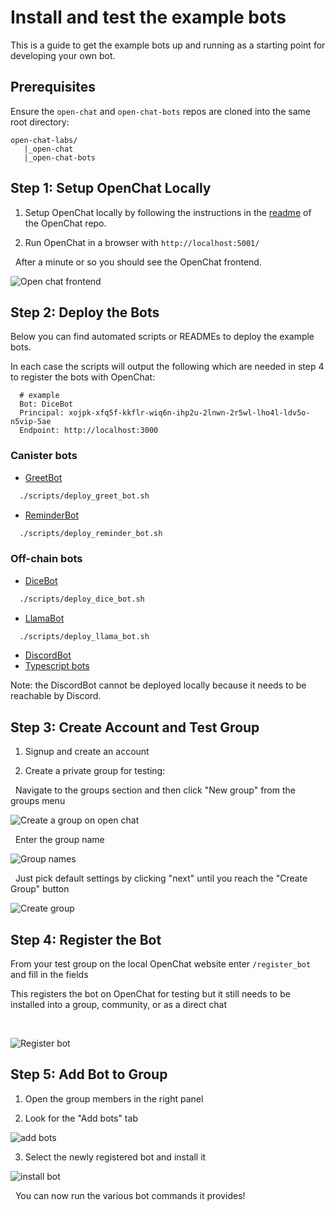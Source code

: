 # Install and test the example bots

This is a guide to get the example bots up and running as a starting point for developing your own bot.

## Prerequisites

Ensure the `open-chat` and `open-chat-bots` repos are cloned into the same root directory:

```
open-chat-labs/
   |_open-chat
   |_open-chat-bots
```

## Step 1: Setup OpenChat Locally

1. Setup OpenChat locally by following the instructions in the [readme](https://github.com/open-chat-labs/open-chat/blob/master/README.md) of the OpenChat repo.

2. Run OpenChat in a browser with `http://localhost:5001/`

&nbsp;
After a minute or so you should see the OpenChat frontend.
&nbsp;

![Open chat frontend](./images/open-chat-frontend.png)

## Step 2: Deploy the Bots

Below you can find automated scripts or READMEs to deploy the example bots.

In each case the scripts will output the following which are needed in step 4 to register the bots with OpenChat:

```
  # example
  Bot: DiceBot
  Principal: xojpk-xfq5f-kkflr-wiq6n-ihp2u-2lnwn-2r5wl-lho4l-ldv5o-n5vip-5ae
  Endpoint: http://localhost:3000
```

### Canister bots

- [GreetBot](./scripts/deploy_greet_bot.sh)

```bash
  ./scripts/deploy_greet_bot.sh
```

- [ReminderBot](./scripts/deploy_reminder_bot.sh)

```bash
  ./scripts/deploy_reminder_bot.sh
```

### Off-chain bots

- [DiceBot](./scripts/deploy_dice_bot.sh)

```bash
  ./scripts/deploy_dice_bot.sh
```

- [LlamaBot](./scripts/deploy_llama_bot.sh)

```bash
  ./scripts/deploy_llama_bot.sh
```

- [DiscordBot](./rs/offchain/examples/discord/README.md)
- [Typescript bots](./ts/README.md)

Note: the DiscordBot cannot be deployed locally because it needs to be reachable by Discord.

## Step 3: Create Account and Test Group

1. Signup and create an account

2. Create a private group for testing:

&nbsp;
Navigate to the groups section and then click "New group" from the groups menu
&nbsp;

![Create a group on open chat](./images/new-group.png)

&nbsp;
Enter the group name
&nbsp;

![Group names](./images/creategroup.png)

&nbsp;
Just pick default settings by clicking "next" until you reach the "Create Group" button
&nbsp;

![Create group](./images/group-name.png)

## Step 4: Register the Bot

From your test group on the local OpenChat website enter `/register_bot` and fill in the fields

This registers the bot on OpenChat for testing but it still needs to be installed into a group, community, or as a direct chat

&nbsp;

![Register bot](./images/register-reminder-bot.png)

## Step 5: Add Bot to Group

1. Open the group members in the right panel

2. Look for the "Add bots" tab

![add bots](./images/add-new-bot.png)

3. Select the newly registered bot and install it

![install bot](./images/install-bot.png)

&nbsp;
You can now run the various bot commands it provides!
